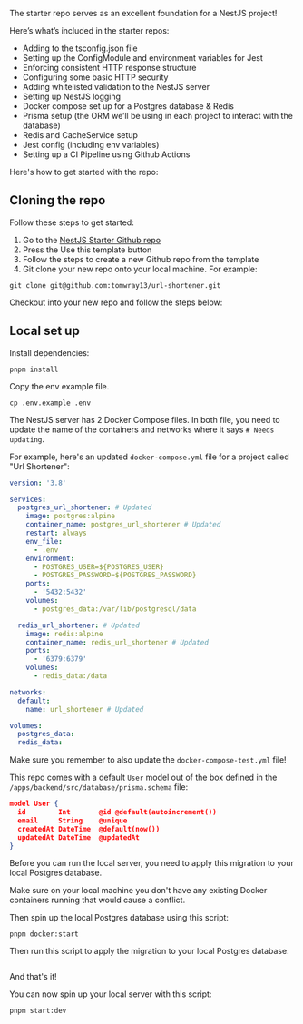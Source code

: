 The starter repo serves as an excellent foundation for a NestJS project!

Here’s what’s included in the starter repos:

- Adding to the tsconfig.json file
- Setting up the ConfigModule and environment variables for Jest
- Enforcing consistent HTTP response structure
- Configuring some basic HTTP security
- Adding whitelisted validation to the NestJS server
- Setting up NestJS logging
- Docker compose set up for a Postgres database & Redis
- Prisma setup (the ORM we’ll be using in each project to interact with the database)
- Redis and CacheService setup
- Jest config (including env variables)
- Setting up a CI Pipeline using Github Actions

Here's how to get started with the repo:

## Cloning the repo

Follow these steps to get started:

1. Go to the [NestJS Starter Github repo](https://github.com/tomwray13/nestjs-starter)
2. Press the Use this template button
3. Follow the steps to create a new Github repo from the template
4. Git clone your new repo onto your local machine. For example:

```
git clone git@github.com:tomwray13/url-shortener.git
```

Checkout into your new repo and follow the steps below:

## Local set up

Install dependencies:

```
pnpm install
```

Copy the env example file.

```
cp .env.example .env
```

The NestJS server has 2 Docker Compose files. In both file, you need to update the name of the containers and networks where it says `# Needs updating`.

For example, here's an updated `docker-compose.yml` file for a project called "Url Shortener":

```yml
version: '3.8'

services:
  postgres_url_shortener: # Updated
    image: postgres:alpine
    container_name: postgres_url_shortener # Updated
    restart: always
    env_file:
      - .env
    environment:
      - POSTGRES_USER=${POSTGRES_USER}
      - POSTGRES_PASSWORD=${POSTGRES_PASSWORD}
    ports:
      - '5432:5432'
    volumes:
      - postgres_data:/var/lib/postgresql/data

  redis_url_shortener: # Updated
    image: redis:alpine
    container_name: redis_url_shortener # Updated
    ports:
      - '6379:6379'
    volumes:
      - redis_data:/data

networks:
  default:
    name: url_shortener # Updated

volumes:
  postgres_data:
  redis_data:
```

Make sure you remember to also update the `docker-compose-test.yml` file!

This repo comes with a default `User` model out of the box defined in the `/apps/backend/src/database/prisma.schema` file:

```json
model User {
  id        Int       @id @default(autoincrement())
  email     String    @unique
  createdAt DateTime  @default(now())
  updatedAt DateTime  @updatedAt
}
```

Before you can run the local server, you need to apply this migration to your local Postgres database.

Make sure on your local machine you don't have any existing Docker containers running that would cause a conflict.

Then spin up the local Postgres database using this script:

```shell
pnpm docker:start
```

Then run this script to apply the migration to your local Postgres database:

```shell

```

And that's it!

You can now spin up your local server with this script:

```shell
pnpm start:dev
```
